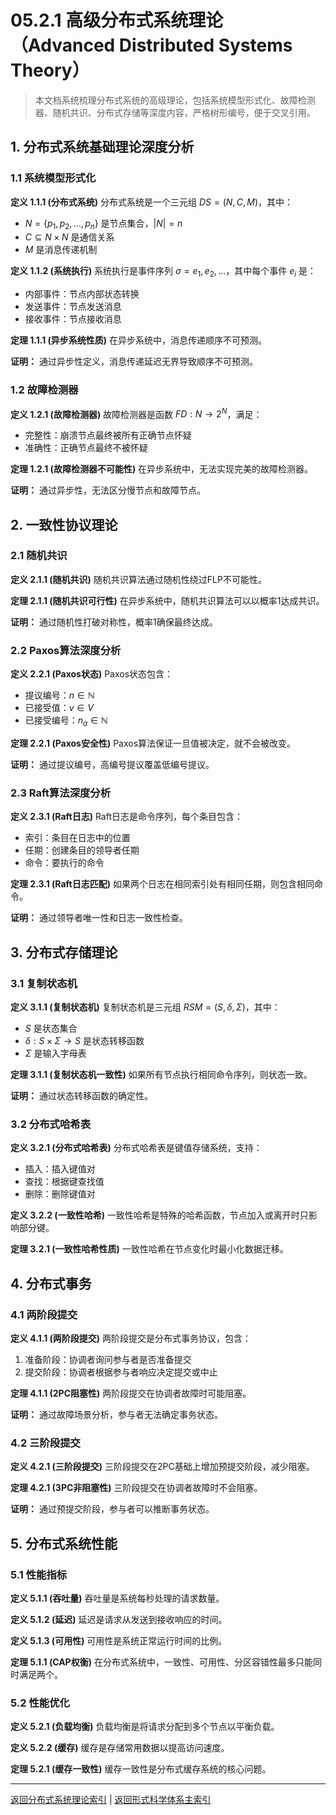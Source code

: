 # 05.2.1 高级分布式系统理论（Advanced Distributed Systems Theory）

> 本文档系统梳理分布式系统的高级理论，包括系统模型形式化、故障检测器、随机共识、分布式存储等深度内容，严格树形编号，便于交叉引用。

## 1. 分布式系统基础理论深度分析

### 1.1 系统模型形式化

**定义 1.1.1 (分布式系统)**
分布式系统是一个三元组 $DS = (N, C, M)$，其中：

- $N = \{p_1, p_2, \ldots, p_n\}$ 是节点集合，$|N| = n$
- $C \subseteq N \times N$ 是通信关系
- $M$ 是消息传递机制

**定义 1.1.2 (系统执行)**
系统执行是事件序列 $\sigma = e_1, e_2, \ldots$，其中每个事件 $e_i$ 是：

- 内部事件：节点内部状态转换
- 发送事件：节点发送消息
- 接收事件：节点接收消息

**定理 1.1.1 (异步系统性质)**
在异步系统中，消息传递顺序不可预测。

**证明：** 通过异步性定义，消息传递延迟无界导致顺序不可预测。

### 1.2 故障检测器

**定义 1.2.1 (故障检测器)**
故障检测器是函数 $FD : N \rightarrow 2^N$，满足：

- 完整性：崩溃节点最终被所有正确节点怀疑
- 准确性：正确节点最终不被怀疑

**定理 1.2.1 (故障检测器不可能性)**
在异步系统中，无法实现完美的故障检测器。

**证明：** 通过异步性，无法区分慢节点和故障节点。

## 2. 一致性协议理论

### 2.1 随机共识

**定义 2.1.1 (随机共识)**
随机共识算法通过随机性绕过FLP不可能性。

**定理 2.1.1 (随机共识可行性)**
在异步系统中，随机共识算法可以以概率1达成共识。

**证明：** 通过随机性打破对称性，概率1确保最终达成。

### 2.2 Paxos算法深度分析

**定义 2.2.1 (Paxos状态)**
Paxos状态包含：

- 提议编号：$n \in \mathbb{N}$
- 已接受值：$v \in V$
- 已接受编号：$n_a \in \mathbb{N}$

**定理 2.2.1 (Paxos安全性)**
Paxos算法保证一旦值被决定，就不会被改变。

**证明：** 通过提议编号，高编号提议覆盖低编号提议。

### 2.3 Raft算法深度分析

**定义 2.3.1 (Raft日志)**
Raft日志是命令序列，每个条目包含：

- 索引：条目在日志中的位置
- 任期：创建条目的领导者任期
- 命令：要执行的命令

**定理 2.3.1 (Raft日志匹配)**
如果两个日志在相同索引处有相同任期，则包含相同命令。

**证明：** 通过领导者唯一性和日志一致性检查。

## 3. 分布式存储理论

### 3.1 复制状态机

**定义 3.1.1 (复制状态机)**
复制状态机是三元组 $RSM = (S, \delta, \Sigma)$，其中：

- $S$ 是状态集合
- $\delta : S \times \Sigma \rightarrow S$ 是状态转移函数
- $\Sigma$ 是输入字母表

**定理 3.1.1 (复制状态机一致性)**
如果所有节点执行相同命令序列，则状态一致。

**证明：** 通过状态转移函数的确定性。

### 3.2 分布式哈希表

**定义 3.2.1 (分布式哈希表)**
分布式哈希表是键值存储系统，支持：

- 插入：插入键值对
- 查找：根据键查找值
- 删除：删除键值对

**定义 3.2.2 (一致性哈希)**
一致性哈希是特殊的哈希函数，节点加入或离开时只影响部分键。

**定理 3.2.1 (一致性哈希性质)**
一致性哈希在节点变化时最小化数据迁移。

## 4. 分布式事务

### 4.1 两阶段提交

**定义 4.1.1 (两阶段提交)**
两阶段提交是分布式事务协议，包含：

1. 准备阶段：协调者询问参与者是否准备提交
2. 提交阶段：协调者根据参与者响应决定提交或中止

**定理 4.1.1 (2PC阻塞性)**
两阶段提交在协调者故障时可能阻塞。

**证明：** 通过故障场景分析，参与者无法确定事务状态。

### 4.2 三阶段提交

**定义 4.2.1 (三阶段提交)**
三阶段提交在2PC基础上增加预提交阶段，减少阻塞。

**定理 4.2.1 (3PC非阻塞性)**
三阶段提交在协调者故障时不会阻塞。

**证明：** 通过预提交阶段，参与者可以推断事务状态。

## 5. 分布式系统性能

### 5.1 性能指标

**定义 5.1.1 (吞吐量)**
吞吐量是系统每秒处理的请求数量。

**定义 5.1.2 (延迟)**
延迟是请求从发送到接收响应的时间。

**定义 5.1.3 (可用性)**
可用性是系统正常运行时间的比例。

**定理 5.1.1 (CAP权衡)**
在分布式系统中，一致性、可用性、分区容错性最多只能同时满足两个。

### 5.2 性能优化

**定义 5.2.1 (负载均衡)**
负载均衡是将请求分配到多个节点以平衡负载。

**定义 5.2.2 (缓存)**
缓存是存储常用数据以提高访问速度。

**定理 5.2.1 (缓存一致性)**
缓存一致性是分布式缓存系统的核心问题。

---

[返回分布式系统理论索引](README.md) | [返回形式科学体系主索引](../README.md)
